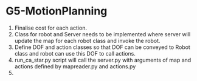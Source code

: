 # G5-MotionPlanning

1. Finalise cost for each action.
2. Class for robot and Server needs to be implemented where server will update the map for each robot class and invoke the robot.
3. Define DOF and action classes so that DOF can be conveyed to Robot class and robot can use this DOF to call actions.
4. run_ca_star.py script will call the server.py with arguments of map and actions defined by mapreader.py and actions.py
5. 
